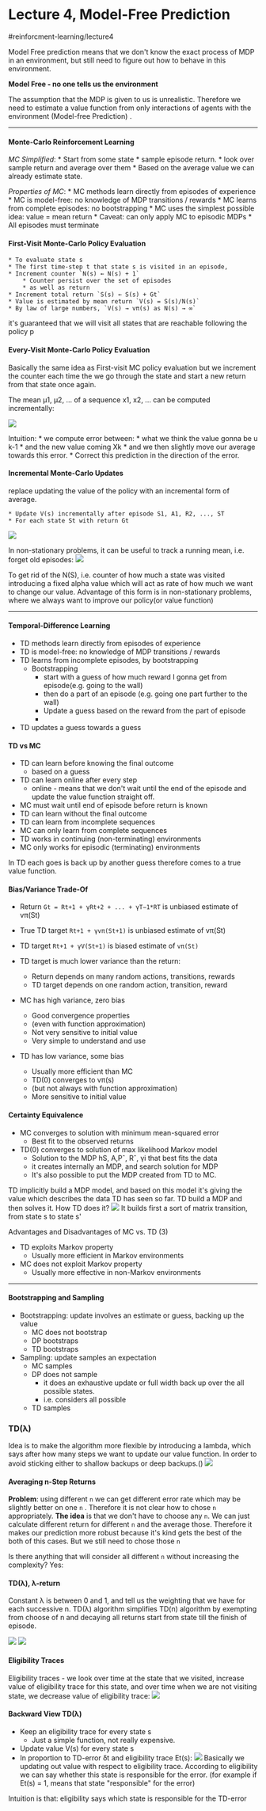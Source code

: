 # Lecture 4, Model-Free Prediction
#reinforcment-learning/lecture4

Model Free prediction means that we don't know the exact process of MDP in an environment,  but still need to figure out how to behave in this environment.

**Model Free - no one tells us the environment**

The assumption that the MDP is given to us  is unrealistic. Therefore we need to estimate a value function from only interactions of agents with the environment (Model-free Prediction) . 

- - - -
#### Monte-Carlo Reinforcement Learning
 
_MC Simplified_:
	* Start from some state
	* sample episode return.
	* look over sample return and average over them
	* Based on the average value we can already estimate state.

_Properties of MC_:
	* MC methods learn directly from episodes of experience
	* MC is model-free: no knowledge of MDP transitions / rewards
	* MC learns from complete episodes: no bootstrapping
	* MC uses the simplest possible idea: value = mean return
	* Caveat: can only apply MC to episodic MDPs
		* All episodes must terminate	


#### First-Visit Monte-Carlo Policy Evaluation

	* To evaluate state s
	* The first time-step t that state s is visited in an episode,
	* Increment counter `N(s) ← N(s) + 1`
		* Counter persist over the set of episodes
		* as well as return
	* Increment total return `S(s) ← S(s) + Gt`
	* Value is estimated by mean return `V(s) = S(s)/N(s)`
	* By law of large numbers, `V(s) → vπ(s) as N(s) → ∞`

it's guaranteed that we will visit all states that are reachable following the policy p

#### Every-Visit Monte-Carlo Policy Evaluation

Basically the same idea as First-visit MC policy evaluation but we increment the counter each time the we go through the state and start a new return from that state once again.


The mean µ1, µ2, ... of a sequence x1, x2, ... can be computed incrementally: 

![](Lecture%204,%20Model-Free%20Prediction/94B8B2A3-1F82-4366-B0F4-A2B7248ED26F.png)


Intuition:
	* we compute error between:
		* what we think the value gonna be u k-1
		* and the new value coming Xk
	* and we then slightly move our average towards this error.
	* Correct this prediction in the direction of the error.


#### Incremental Monte-Carlo Updates

replace updating the value of the policy with an incremental form of average.

	* Update V(s) incrementally after episode S1, A1, R2, ..., ST
	* For each state St with return Gt
![](Lecture%204,%20Model-Free%20Prediction/A54D4826-DF8B-4831-9694-2FD4D22FA664.png)


In non-stationary problems, it can be useful to track a running mean, i.e. forget old episodes:
![](Lecture%204,%20Model-Free%20Prediction/E6C82523-0793-401F-8152-C4CBC22A32F5.png)

To get rid of the N(S), i.e. counter of how much a state was visited introducing a fixed alpha value which will act as rate of how much we want to change our value.
Advantage of this form is in non-stationary problems, where we always want to improve our policy(or value function)


- - - -
#### Temporal-Difference Learning


* TD methods learn directly from episodes of experience
* TD is model-free: no knowledge of MDP transitions / rewards
* TD learns from incomplete episodes, by bootstrapping
	* Bootstrapping
		* start with a guess of how much reward I gonna get from episode(e.g. going to the wall)
		* then do a part of an episode (e.g. going one part further to the wall)
		* Update a guess based on the reward from the part of episode
		* 
* TD updates a guess towards a guess

#### TD vs MC

* TD can learn before knowing the final outcome
	* based on a guess
* TD can learn online after every step
	* online - means that we don't wait until the end of the episode and update the value function straight off.
* MC must wait until end of episode before return is known
* TD can learn without the final outcome
* TD can learn from incomplete sequences
* MC can only learn from complete sequences
* TD works in continuing (non-terminating) environments
* MC only works for episodic (terminating) environments

In TD each goes is back up by another guess therefore comes to a true value function.

#### Bias/Variance Trade-Of
* Return `Gt = Rt+1 + γRt+2 + ... + γT−1*RT` is unbiased estimate of vπ(St)
* True TD target `Rt+1 + γvπ(St+1)` is unbiased estimate of vπ(St)
* TD target `Rt+1 + γV(St+1)` is biased estimate of `vπ(St)`
* TD target is much lower variance than the return:
	* Return depends on many random actions, transitions, rewards
	* TD target depends on one random action, transition, reward


* MC has high variance, zero bias
	* Good convergence properties
	* (even with function approximation)
	* Not very sensitive to initial value
	* Very simple to understand and use
* TD has low variance, some bias
	* Usually more efficient than MC
	* TD(0) converges to vπ(s)
	* (but not always with function approximation)
	* More sensitive to initial value


		
#### Certainty Equivalence

* MC converges to solution with minimum mean-squared error
	* Best fit to the observed returns
* TD(0) converges to solution of max likelihood Markov model
	* Solution to the MDP hS, A,Pˆ, Rˆ, γi that best fits the data
	* it creates internally an MDP,  and search solution for MDP
	* It's also possible to put the MDP created from TD to MC.

TD implicitly build a MDP model, and based on this model it's giving the value which describes the data TD has seen so far. TD build a MDP and then solves it.
How TD does it?
![](Lecture%204,%20Model-Free%20Prediction/6DD82657-7D54-4F11-9DA4-DE228B350D25.png)
It builds first a sort of matrix transition, from state s to state s'

Advantages and Disadvantages of MC vs. TD (3)

* TD exploits Markov property
	* Usually more efficient in Markov environments
* MC does not exploit Markov property
	* Usually more effective in non-Markov environments

- - - -
#### Bootstrapping and Sampling

* Bootstrapping: update involves an estimate or guess, backing up the value
	* MC does not bootstrap
	* DP bootstraps
	* TD bootstraps
* Sampling: update samples an expectation
	* MC samples
	* DP does not sample
		* it does an exhaustive update or full width back up over the all possible states.
		* i.e. considers all possible  
	* TD samples


### TD(λ)

Idea is to make the algorithm more flexible by introducing a lambda, which says after how many steps we want to update our value function. In order to avoid sticking either to shallow backups or deep backups.()
![](Lecture%204,%20Model-Free%20Prediction/5582344B-B285-4A0A-B9A9-FCAA0A175EEC.png)





#### Averaging n-Step Returns
**Problem**:  using different `n` we can get different error rate which may be slightly better on one `n` . Therefore it is not clear how to chose `n`  appropriately. 
**The idea** is that we don't  have to choose any `n`. We can just calculate different return for different `n` and the average those. Therefore it makes our prediction more robust because it's kind gets the best of the both of this cases.
But we still need to chose those `n`

Is there anything that will consider all different  `n`   without increasing the complexity?
Yes:
#### TD(λ), λ-return

Constant λ is between 0 and 1, and tell us the weighting that we have for each successive n.
TD(λ) algorithm simplifies TD(n) algorithm by exempting from choose of n and decaying all returns start from state till the finish of episode. 

![](Lecture%204,%20Model-Free%20Prediction/92C310E0-A9CC-4302-B57B-8983F2106955.png)
![](Lecture%204,%20Model-Free%20Prediction/2EAA2200-6840-4521-B284-144E9D4244C9.png)



#### Eligibility Traces

Eligibility traces - we look over time at the state that we visited, increase value of eligibility trace for this state, and over time when we are not visiting state, we decrease value of eligibility trace:
![](Lecture%204,%20Model-Free%20Prediction/AF0459EF-4D09-4261-BF70-4B441A30B266.png)


#### Backward View TD(λ)

* Keep an eligibility trace for every state s
	* Just a simple function,  not really expensive.
* Update value V(s) for every state s
* In proportion to TD-error δt and eligibility trace Et(s):
![](Lecture%204,%20Model-Free%20Prediction/69E63E29-413B-4B6B-BFCE-B62B3C59A944.png)
Basically we updating out value with respect to eligibility trace. According to eligibility we can say whether this state is responsible for the error. (for example if Et(s) = 1, means that state "responsible" for the error)

Intuition is that:  eligibility says which state is responsible for the TD-error

























